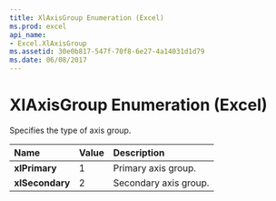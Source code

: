 ```yaml
---
title: XlAxisGroup Enumeration (Excel)
ms.prod: excel
api_name:
- Excel.XlAxisGroup
ms.assetid: 30e0b817-547f-70f8-6e27-4a14031d1d79
ms.date: 06/08/2017
---
```



# XlAxisGroup Enumeration (Excel)

Specifies the type of axis group.



|**Name**|**Value**|**Description**|
|:-----|:-----|:-----|
| **xlPrimary**|1|Primary axis group.|
| **xlSecondary**|2|Secondary axis group.|

